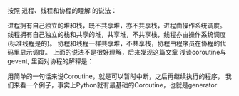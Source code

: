 按照 进程、线程和协程的理解 的说法：

进程拥有自己独立的堆和栈，既不共享堆，亦不共享栈，进程由操作系统调度。
线程拥有自己独立的栈和共享的堆，共享堆，不共享栈，线程亦由操作系统调度(标准线程是的)。
协程和线程一样共享堆，不共享栈，协程由程序员在协程的代码里显示调度。
上面的说法不是很好理解，后来发现这篇文章 浅谈coroutine与gevent, 里面对协程的解释是：

用简单的一句话来说Coroutine，就是可以暂时中断，之后再继续执行的程序， 
我们来看一个例子，事实上Python就有最基础的Coroutine，也就是generator